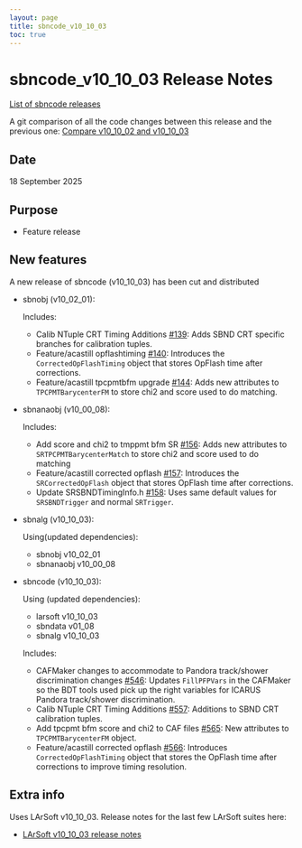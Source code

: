 ```yaml
---
layout: page
title: sbncode_v10_10_03
toc: true
---
```


sbncode_v10_10_03 Release Notes 
=======================================================================================

[List of sbncode releases](https://sbnsoftware.github.io/AnalysisInfrastructure/ReleaseManagement/Releases/List_of_SBN_code_releases)

A git comparison of all the code changes between this release and the previous one: [Compare v10_10_02 and v10_10_03](https://github.com/SBNSoftware/sbncode/compare/v10_10_02...v10_10_03)

Date
---------------------------------------------------
18 September 2025

Purpose
---------------------------------------------------
* Feature release

New features
---------------------------------------------------
A new release of sbncode (v10_10_03) has been cut and distributed

* sbnobj (v10_02_01):
 
  Includes:

  * Calib NTuple CRT Timing Additions [#139](https://github.com/SBNSoftware/sbnobj/pull/139): Adds SBND CRT specific branches for calibration tuples.
  * Feature/acastill opflashtiming [#140](https://github.com/SBNSoftware/sbnobj/pull/140): Introduces the `CorrectedOpFlashTiming` object that stores OpFlash time after corrections.
  * Feature/acastill tpcpmtbfm upgrade [#144](https://github.com/SBNSoftware/sbnobj/pull/144): Adds new attributes to `TPCPMTBarycenterFM` to store chi2 and score used to do matching.
  
* sbnanaobj (v10_00_08):

  Includes:

  * Add score and chi2 to tmppmt bfm SR [#156](https://github.com/SBNSoftware/sbnanaobj/pull/156): Adds new attributes to `SRTPCPMTBarycenterMatch` to store chi2 and score used to do matching
  * Feature/acastill corrected opflash [#157](https://github.com/SBNSoftware/sbnanaobj/pull/157): Introduces the `SRCorrectedOpFlash` object that stores OpFlash time after corrections.
  * Update SRSBNDTimingInfo.h [#158](https://github.com/SBNSoftware/sbnanaobj/pull/158): Uses same default values for `SRSBNDTrigger` and normal `SRTrigger`.

* sbnalg (v10_10_03):

  Using(updated dependencies):
  
  * sbnobj              v10_02_01
  * sbnanaobj           v10_00_08

* sbncode (v10_10_03):

  Using (updated dependencies):

  * larsoft			          v10_10_03
  * sbndata             v01_08
  * sbnalg              v10_10_03
 
  Includes:

  * CAFMaker changes to accommodate to Pandora track/shower discrimination changes [#546](https://github.com/SBNSoftware/sbncode/pull/546): Updates `FillPFPVars` in the CAFMaker so the BDT tools used pick up the right variables for ICARUS Pandora track/shower discrimination.
  * Calib NTuple CRT Timing Additions [#557](https://github.com/SBNSoftware/sbncode/pull/557): Additions to SBND CRT calibration tuples.
  * Add tpcpmt bfm score and chi2 to CAF files [#565](https://github.com/SBNSoftware/sbncode/pull/565): New attributes to `TPCPMTBarycenterFM` object.
  * Feature/acastill corrected opflash [#566](https://github.com/SBNSoftware/sbncode/pull/566): Introduces `CorrectedOpFlashTiming` object that stores the OpFlash time after corrections to improve timing resolution.
    
Extra info
---------------------------------------------------
Uses LArSoft v10_10_03. Release notes for the last few LArSoft suites here:
* [LArSoft v10_10_03 release notes](https://github.com/LArSoft/larsoft/releases/tag/v10_10_03)
